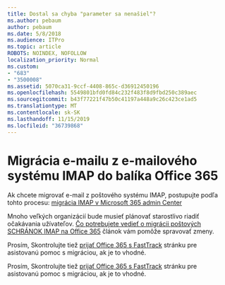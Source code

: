 ```yaml
---
title: Dostal sa chyba "parameter sa nenašiel"?
ms.author: pebaum
author: pebaum
ms.date: 5/8/2018
ms.audience: ITPro
ms.topic: article
ROBOTS: NOINDEX, NOFOLLOW
localization_priority: Normal
ms.custom:
- "683"
- "3500008"
ms.assetid: 5070ca31-9ccf-4408-865c-d36912450196
ms.openlocfilehash: 5549801bfd0fd84c232f483f8d9fbd250c389aec
ms.sourcegitcommit: b43f77221f47b50c41197a448a9c26c423ce1ad5
ms.translationtype: MT
ms.contentlocale: sk-SK
ms.lasthandoff: 11/15/2019
ms.locfileid: "36739868"
---
```

# <a name="migrating-email-from-imap-email-system-to-office-365"></a>Migrácia e-mailu z e-mailového systému IMAP do balíka Office 365

Ak chcete migrovať e-mail z poštového systému IMAP, postupujte podľa tohto procesu: [migrácia IMAP v Microsoft 365 admin Center](https://docs.microsoft.com/Exchange/mailbox-migration/migrating-imap-mailboxes/imap-migration-in-the-admin-center)
  
Mnoho veľkých organizácií bude musieť plánovať starostlivo riadiť očakávania užívateľov. [Čo potrebujete vedieť o migrácii poštových SCHRÁNOK IMAP na Office 365](https://docs.microsoft.com/Exchange/mailbox-migration/migrating-imap-mailboxes/migrating-imap-mailboxes) článok vám pomôže spravovať zmeny.

Prosím, Skontrolujte tiež [prijať Office 365 s FastTrack](https://www.microsoft.com/fasttrack/microsoft-365/office-365) stránku pre asistovanú pomoc s migráciou, ak je to vhodné.
  

Prosím, Skontrolujte tiež [prijať Office 365 s FastTrack](https://www.microsoft.com/fasttrack/microsoft-365/office-365) stránku pre asistovanú pomoc s migráciou, ak je to vhodné.
  